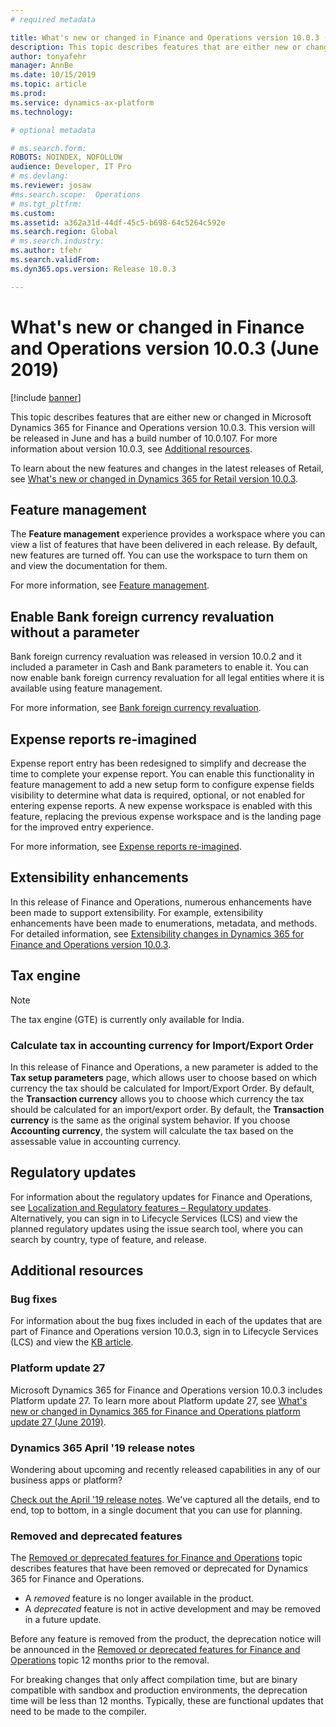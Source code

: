 ```yaml
---
# required metadata

title: What's new or changed in Finance and Operations version 10.0.3 (June 2019)
description: This topic describes features that are either new or changed in Dynamics 365 for Finance and Operations version 10.0.3. This version will be released in June.
author: tonyafehr
manager: AnnBe
ms.date: 10/15/2019
ms.topic: article
ms.prod: 
ms.service: dynamics-ax-platform
ms.technology: 

# optional metadata

# ms.search.form: 
ROBOTS: NOINDEX, NOFOLLOW 
audience: Developer, IT Pro
# ms.devlang: 
ms.reviewer: josaw
#ms.search.scope:  Operations
# ms.tgt_pltfrm: 
ms.custom: 
ms.assetid: a362a31d-44df-45c5-b698-64c5264c592e
ms.search.region: Global
# ms.search.industry: 
ms.author: tfehr
ms.search.validFrom:  
ms.dyn365.ops.version: Release 10.0.3

---
```

# What's new or changed in Finance and Operations version 10.0.3 (June 2019)

[!include [banner](../includes/banner.md)]


This topic describes features that are either new or changed in Microsoft Dynamics 365 for Finance and Operations version 10.0.3. This version will be released in June and has a build number of 10.0.107. For more information about version 10.0.3, see [Additional resources](whats-new-changed-10-0-3.md#additional-resources).

To learn about the new features and changes in the latest releases of Retail, see [What's new or changed in Dynamics 365 for Retail version 10.0.3](https://docs.microsoft.com/dynamics365/unified-operations/retail/get-started/whats-new-10-0-3).

## Feature management

The **Feature management** experience provides a workspace where you can view a list of features that have been delivered in each release. By default, new features are turned off. You can use the workspace to turn them on and view the documentation for them.

For more information, see [Feature management](https://go.microsoft.com/fwlink/?linkid=2080380).

## Enable Bank foreign currency revaluation without a parameter
Bank foreign currency revaluation was released in version 10.0.2 and it included a parameter in Cash and Bank parameters to enable it. You can now enable bank foreign currency revaluation for all legal entities where it is available using feature management. 

For more information, see [Bank foreign currency revaluation](https://go.microsoft.com/fwlink/?linkid=2079802).

## Expense reports re-imagined
Expense report entry has been redesigned to simplify and decrease the time to complete your expense report. You can enable this functionality in feature management to add a new setup form to configure expense fields visibility to determine what data is required, optional, or not enabled for entering expense reports. A new expense workspace is enabled with this feature, replacing the previous expense workspace and is the landing page for the improved entry experience. 

For more information, see [Expense reports re-imagined](https://go.microsoft.com/fwlink/?linkid=2087165).

## Extensibility enhancements

In this release of Finance and Operations, numerous enhancements have been made to support extensibility. For example, extensibility enhancements have been made to enumerations, metadata, and methods. For detailed information, see [Extensibility changes in Dynamics 365 for Finance and Operations version 10.0.3](../../dev-itpro/extensibility/extensibility-changes-10-3.md).

## Tax engine

> [!NOTE]
> The tax engine (GTE) is currently only available for India.

### Calculate tax in accounting currency for Import/Export Order

In this release of Finance and Operations, a new parameter is added to the **Tax setup parameters** page, which allows user to choose based on which currency the tax should be calculated for Import/Export Order. By default, the **Transaction currency** allows you to choose which currency the tax should be calculated for an import/export order. By default, the **Transaction currency** is the same as the original system behavior. If you choose **Accounting currency**, the system will calculate the tax based on the assessable value in accounting currency.

## Regulatory updates
For information about the regulatory updates for Finance and Operations, see [Localization and Regulatory features – Regulatory updates](../../../finance/localizations/regulatory-updates.md). Alternatively, you can sign in to Lifecycle Services (LCS) and view the planned regulatory updates using the issue search tool, where you can search by country, type of feature, and release.

## Additional resources

### Bug fixes
For information about the bug fixes included in each of the updates that are part of Finance and Operations version 10.0.3, sign in to Lifecycle Services (LCS) and view the [KB article](https://fix.lcs.dynamics.com/Issue/Details?bugId=320385&dbType=3&qc=d5539716f56ccea45e2187c269570772af20e1f10a78371811220da6315a3c34).

### Platform update 27
Microsoft Dynamics 365 for Finance and Operations version 10.0.3 includes Platform update 27. To learn more about Platform update 27, see [What's new or changed in Dynamics 365 for Finance and Operations platform update 27 (June 2019)](whats-new-platform-update-27.md).

### Dynamics 365 April '19 release notes
Wondering about upcoming and recently released capabilities in any of our business apps or platform?

[Check out the April '19 release notes](https://docs.microsoft.com/business-applications-release-notes/April19/index). We've captured all the details, end to end, top to bottom, in a single document that you can use for planning.

### Removed and deprecated features
The [Removed or deprecated features for Finance and Operations](../../dev-itpro/migration-upgrade/deprecated-features.md) topic describes features that have been removed or deprecated for Dynamics 365 for Finance and Operations.

- A *removed* feature is no longer available in the product.
- A *deprecated* feature is not in active development and may be removed in a future update.

Before any feature is removed from the product, the deprecation notice will be announced in the [Removed or deprecated features for Finance and Operations](../../dev-itpro/migration-upgrade/deprecated-features.md) topic 12 months prior to the removal.

For breaking changes that only affect compilation time, but are binary compatible with sandbox and production environments, the deprecation time will be less than 12 months. Typically, these are functional updates that need to be made to the compiler.

